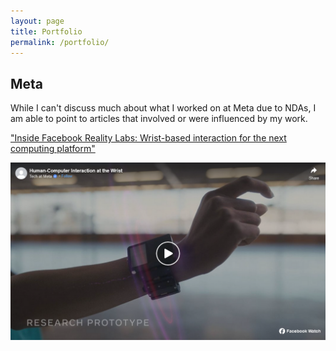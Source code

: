```yaml
---
layout: page
title: Portfolio
permalink: /portfolio/
---
```


## Meta

While I can't discuss much about what I worked on at Meta due to NDAs, I am able to point to articles that involved or were influenced by my work.

["Inside Facebook Reality Labs: Wrist-based interaction for the next computing platform"](https://tech.facebook.com/reality-labs/2021/3/inside-facebook-reality-labs-wrist-based-interaction-for-the-next-computing-platform/)

[!["Inside Facebook Reality Labs: Wrist-based interaction for the next computing platform"](images/meta.png)](https://www.facebook.com/watch/?v=1146186389155473)
